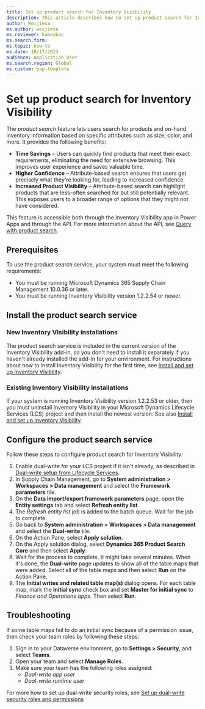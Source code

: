 ```yaml
---
title: Set up product search for Inventory Visibility
description: This article describes how to set up product search for Inventory Visibility, which lets users search for products and on-hand inventory information based on specific attributes such as size, color, and more.
author: Weijiesa
ms.author: weijiesa
ms.reviewer: kamaybac
ms.search.form:
ms.topic: how-to
ms.date: 10/17/2023
audience: Application User
ms.search.region: Global
ms.custom: bap-template
---
```


# Set up product search for Inventory Visibility

The *product search* feature lets users search for products and on-hand inventory information based on specific attributes such as size, color, and more. It provides the following benefits:

- **Time Savings** – Users can quickly find products that meet their exact requirements, eliminating the need for extensive browsing. This improves user experience and saves valuable time.
- **Higher Confidence** – Attribute-based search ensures that users get precisely what they're looking for, leading to increased confidence.
- **Increased Product Visibility** – Attribute-based search can highlight products that are less-often searched for but still potentially relevant. This exposes users to a broader range of options that they might not have considered.

This feature is accessible both through the Inventory Visibility app in Power Apps and through the API. For more information about the API, see [Query with product search](inventory-visibility-api.md#product-search-query).

## Prerequisites

To use the product search service, your system must meet the following requirements:

- You must be running Microsoft Dynamics 365 Supply Chain Management 10.0.36 or later.
- You must be running Inventory Visibility version 1.2.2.54 or newer.

## Install the product search service

### New Inventory Visibility installations

The product search service is included in the current version of the Inventory Visibility add-in, so you don't need to install it separately if you haven't already installed the add-in for your environment. For instructions about how to install Inventory Visibility for the first time, see [Install and set up Inventory Visibility](inventory-visibility-setup.md).

### Existing Inventory Visibility installations

If your system is running Inventory Visibility version 1.2.2.53 or older, then you must uninstall Inventory Visibility in your Microsoft Dynamics Lifecycle Services (LCS) project and then install the newest version. See also [Install and set up Inventory Visibility](inventory-visibility-setup.md).

## Configure the product search service

Follow these steps to configure product search for Inventory Visibility:

1. Enable dual-write for your LCS project if it isn't already, as described in [Dual-write setup from Lifecycle Services](../../fin-ops-core/dev-itpro/data-entities/dual-write/lcs-setup.md).
1. In Supply Chain Management, go to **System administration \> Workspaces \> Data management** and select the **Framework parameters** tile.
1. On the **Data import/export framework parameters** page, open the **Entity settings** tab and select **Refresh entity list**.
1. The *Refresh entity list* job is added to the batch queue. Wait for the job to complete.
1. Go back to **System administration \> Workspaces \> Data management** and select the **Dual-write** tile.
1. On the Action Pane, select **Apply solution**.
1. On the Apply solution dialog, select **Dynamics 365 Product Search Core** and then select **Apply**.
1. Wait for the process to complete. It might take several minutes. When it's done, the **Dual-write** page updates to show all of the table maps that were added. Select all of the table maps and then select **Run** on the Action Pane.
1. The **Initial writes and related table map(s)** dialog opens. For each table map, mark the **Initial sync** check box and set **Master for initial sync** to *Finance and Operations apps*. Then select **Run**.

## Troubleshooting

If some table maps fail to do an initial sync because of a permission issue, then check your team roles by following these steps:

1. Sign in to your Dataverse environment, go to **Settings \> Security**, and select **Teams**.
1. Open your team and select **Manage Roles**.
1. Make sure your team has the following roles assigned:
   - *Dual-write app user*
   - *Dual-write runtime user*

For more how to set up dual-write security roles, see [Set up dual-write security roles and permissions](../../fin-ops-core/dev-itpro/data-entities/dual-write/security-roles.md)
